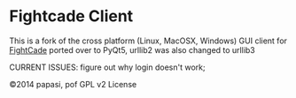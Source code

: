Fightcade Client
================

This is a fork of the cross platform (Linux,  MacOSX, Windows) GUI client for
[FightCade](http://www.fightcade.com) ported over to PyQt5, urllib2 was also changed to urllib3

CURRENT ISSUES:
figure out why login doesn't work;

&copy;2014 papasi, pof GPL v2 License
